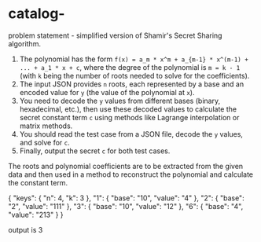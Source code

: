 # catalog-
problem statement - simplified version of Shamir's Secret Sharing algorithm.


1. The polynomial has the form `f(x) = a_m * x^m + a_{m-1} * x^(m-1) + ... + a_1 * x + c`, where the degree of the polynomial is `m = k - 1` (with `k` being the number of roots needed to solve for the coefficients).
2. The input JSON provides `n` roots, each represented by a base and an encoded value for `y` (the value of the polynomial at `x`).
3. You need to decode the `y` values from different bases (binary, hexadecimal, etc.), then use these decoded values to calculate the secret constant term `c` using methods like Lagrange interpolation or matrix methods.
4. You should read the test case from a JSON file, decode the `y` values, and solve for `c`.
5. Finally, output the secret `c` for both test cases.

The roots and polynomial coefficients are to be extracted from the given data and then used in a method to reconstruct the polynomial and calculate the constant term.

{
    "keys": {
        "n": 4,
        "k": 3
    },
    "1": {
        "base": "10",
        "value": "4"
    },
    "2": {
        "base": "2",
        "value": "111"
    },
    "3": {
        "base": "10",
        "value": "12"
    },
    "6": {
        "base": "4",
        "value": "213"
    }
}


output is  3
